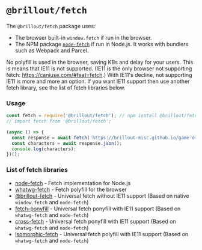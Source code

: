 # `@brillout/fetch`

The `@brillout/fetch` package uses:
- The browser built-in `window.fetch` if run in the browser.
- The NPM package [`node-fetch`](https://github.com/bitinn/node-fetch) if run in Node.js.
It works with bundlers such as Webpack and Parcel.

No polyfill is used in the browser, saving KBs and delay for your users.
This is means that IE11 is not supported.
(IE11 is the only browser not supporting fetch: https://caniuse.com/#feat=fetch.)
With IE11's decline, not supporting IE11 is more and more an option.
If you want IE11 support then use another fetch library, see the list of fetch libraries below.

### Usage

~~~js
const fetch = require('@brillout/fetch'); // npm install @brillout/fetch
// import fetch from '@brillout/fetch';

(async () => {
  const response = await fetch('https://brillout-misc.github.io/game-of-thrones/characters/list.json');
  const characters = await response.json();
  console.log(characters);
})();
~~~

### List of fetch libraries

 - [node-fetch](https://github.com/bitinn/node-fetch) - Fetch implementation for Node.js
 - [whatwg-fetch](https://github.com/github/fetch) - Fetch polyfill for the browser
 - [@brillout-fetch](#top) - Universal fetch without IE11 support (Based on native `window.fetch` and `node-fetch`)
 - [fetch-ponyfill](https://github.com/qubyte/fetch-ponyfill) - Universal fetch ponyfill with IE11 support (Based on `whatwg-fetch` and `node-fetch`)
 - [cross-fetch](https://github.com/lquixada/cross-fetch) - Universal fetch ponyfill with IE11 support (Based on `whatwg-fetch` and `node-fetch`)
 - [isomorphic-fetch](https://github.com/matthew-andrews/isomorphic-fetch) - Universal fetch polyfill with IE11 support (Based on `whatwg-fetch` and `node-fetch`)

